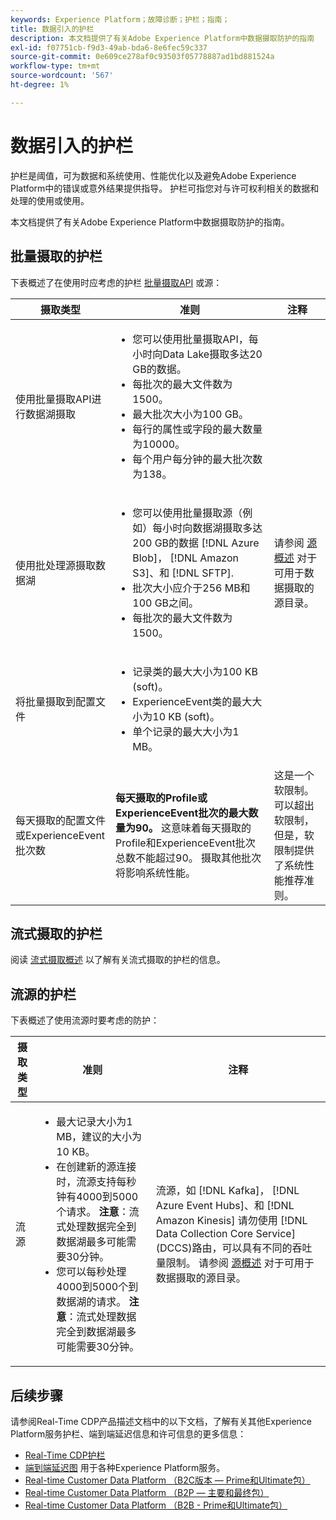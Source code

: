 ```yaml
---
keywords: Experience Platform；故障诊断；护栏；指南；
title: 数据引入的护栏
description: 本文档提供了有关Adobe Experience Platform中数据摄取防护的指南
exl-id: f07751cb-f9d3-49ab-bda6-8e6fec59c337
source-git-commit: 0e609ce278af0c93503f05778887ad1bd881524a
workflow-type: tm+mt
source-wordcount: '567'
ht-degree: 1%

---
```


# 数据引入的护栏

护栏是阈值，可为数据和系统使用、性能优化以及避免Adobe Experience Platform中的错误或意外结果提供指导。 护栏可指您对与许可权利相关的数据和处理的使用或使用。

本文档提供了有关Adobe Experience Platform中数据摄取防护的指南。

## 批量摄取的护栏

下表概述了在使用时应考虑的护栏 [批量摄取API](./batch-ingestion/overview.md) 或源：

| 摄取类型 | 准则 | 注释 |
| --- | --- | --- |
| 使用批量摄取API进行数据湖摄取 | <ul><li>您可以使用批量摄取API，每小时向Data Lake摄取多达20 GB的数据。</li><li>每批次的最大文件数为1500。</li><li>最大批次大小为100 GB。</li><li>每行的属性或字段的最大数量为10000。</li><li>每个用户每分钟的最大批次数为138。</li></ul> |
| 使用批处理源摄取数据湖 | <ul><li>您可以使用批量摄取源（例如）每小时向数据湖摄取多达200 GB的数据 [!DNL Azure Blob]， [!DNL Amazon S3]、和 [!DNL SFTP].</li><li>批次大小应介于256 MB和100 GB之间。</li><li>每批次的最大文件数为1500。</li></ul> | 请参阅 [源概述](../sources/home.md) 对于可用于数据摄取的源目录。 |
| 将批量摄取到配置文件 | <ul><li>记录类的最大大小为100 KB (soft)。</li><li>ExperienceEvent类的最大大小为10 KB (soft)。</li><li>单个记录的最大大小为1 MB。</li></ul> |
| 每天摄取的配置文件或ExperienceEvent批次数 | **每天摄取的Profile或ExperienceEvent批次的最大数量为90。** 这意味着每天摄取的Profile和ExperienceEvent批次总数不能超过90。 摄取其他批次将影响系统性能。 | 这是一个软限制。 可以超出软限制，但是，软限制提供了系统性能推荐准则。 |

## 流式摄取的护栏

阅读 [流式摄取概述](./streaming-ingestion/overview.md) 以了解有关流式摄取的护栏的信息。

## 流源的护栏

下表概述了使用流源时要考虑的防护：

| 摄取类型 | 准则 | 注释 |
| --- | --- | --- |
| 流源 | <ul><li>最大记录大小为1 MB，建议的大小为10 KB。</li><li>在创建新的源连接时，流源支持每秒钟有4000到5000个请求。 **注意**：流式处理数据完全到数据湖最多可能需要30分钟。</li><li>您可以每秒处理4000到5000个到数据湖的请求。 **注意**：流式处理数据完全到数据湖最多可能需要30分钟。</li></ul> | 流源，如 [!DNL Kafka]， [!DNL Azure Event Hubs]、和 [!DNL Amazon Kinesis] 请勿使用 [!DNL Data Collection Core Service] (DCCS)路由，可以具有不同的吞吐量限制。 请参阅 [源概述](../sources/home.md) 对于可用于数据摄取的源目录。 |

## 后续步骤

请参阅Real-Time CDP产品描述文档中的以下文档，了解有关其他Experience Platform服务护栏、端到端延迟信息和许可信息的更多信息：

* [Real-Time CDP护栏](/help/rtcdp/guardrails/overview.md)
* [端到端延迟图](https://experienceleague.adobe.com/docs/blueprints-learn/architecture/architecture-overview/deployment/guardrails.html?lang=en#end-to-end-latency-diagrams) 用于各种Experience Platform服务。
* [Real-time Customer Data Platform （B2C版本 — Prime和Ultimate包）](https://helpx.adobe.com/legal/product-descriptions/real-time-customer-data-platform-b2c-edition-prime-and-ultimate-packages.html)
* [Real-time Customer Data Platform （B2P — 主要和最终包）](https://helpx.adobe.com/legal/product-descriptions/real-time-customer-data-platform-b2p-edition-prime-and-ultimate-packages.html)
* [Real-time Customer Data Platform （B2B - Prime和Ultimate包）](https://helpx.adobe.com/legal/product-descriptions/real-time-customer-data-platform-b2b-edition-prime-and-ultimate-packages.html)
